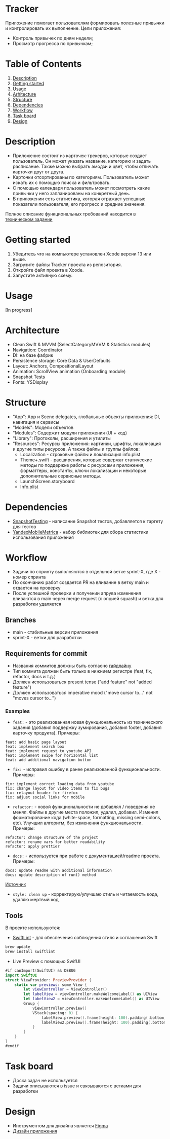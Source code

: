 # Tracker

Приложение помогает пользователям формировать полезные привычки и контролировать их выполнение.
Цели приложения:

* Контроль привычек по дням недели;
* Просмотр прогресса по привычкам;

# Table of Contents
1. [Description](#description)
2. [Getting started](#getting-started)
3. [Usage](#usage)
4. [Arhitecture](#arhitecture)
5. [Structure](#structure)
6. [Dependencies](#dependencies)
7. [Workflow](#workflow)
8. [Task board](#task-board)
9. [Design](#design)

# Description

* Приложение состоит из карточек-трекеров, которые создает пользователь. Он может указать название, категорию и задать расписание. Также можно выбрать эмодзи и цвет, чтобы отличать карточки друг от друга.
* Карточки отсортированы по категориям. Пользователь может искать их с помощью поиска и фильтровать.
* С помощью календаря пользователь может посмотреть какие привычки у него запланированы на конкретный день.
* В приложении есть статистика, которая отражает успешные показатели пользователя, его прогресс и средние значения.

Полное описание функциональных требований находится в [техническом задании](https://github.com/Yandex-Practicum/iOS-TrackerApp-Public)

# Getting started

1. Убедитесь что на компьютере установлен Xcode версии 13 или выше.
2. Загрузите файлы Tracker проекта из репозитория.
3. Откройте файл проекта в Xcode.
5. Запустите активную схему.

# Usage

[In progress]

# Architecture

* Clean Swift & MVVM (SelectCategoryMVVM & Statistics modules)
* Navigation: Coordinator
* DI: на базе фабрик
* Persistence storage: Core Data & UserDefaults
* Layout: Anchors, CompositionalLayout
* Animation: ScrollView animation (Onboarding module)
* Snapshot Tests
* Fonts: YSDisplay

# Structure

* "App": App и Scene delegates, глобальные объекты приложения: DI, навигация и сервисы
* "Models": Модели объектов
* "Modules": Содержит модули приложения (UI + код)
* "Library": Протоколы, расширения и утилиты
* "Resources": Ресурсы приложения: картинки, шрифты, локализация и другие типы ресурсов. А также файлы и группы файлов:
    - Localization - строковые файлы и локализация info.plist 
    - Theme+.swift - расширения, которые содержат статические методы по поддержке работы с ресурсами приложения, форматтеры, константы, ключи локализации и некоторые дополнительные сервисные методы.
    - LaunchScreen.storyboard
    - Info.plist

# Dependencies

- [SnapshotTesting](https://github.com/pointfreeco/swift-snapshot-testing) - написание Snapshot тестов, добавляется к таргету для тестов
- [YandexMobileMetrica](https://github.com/yandexmobile/metrica-sdk-ios) - набор библиотек для сбора статистики использования приложения

# Workflow

* Задачи по спринту выполняются в отдельной ветке sprint-X, где X - номер спринта
* По окончанию работ создается PR на вливание в ветку main и отдается на проверку
* После успешной проверки и получении апрува изменения вливаются в main через merge request (с опцией squash) и ветка для разработки удаляется

## Branches

* main - стабильные версии приложения
* sprint-X - ветки для разработки

## Requirements for commit

* Названия коммитов должны быть согласно [гайдлайну](https://www.conventionalcommits.org/ru/v1.0.0/)
* Тип коммита должен быть только в нижнием регистре (feat, fix, refactor, docs и т.д.)
* Должен использоваться present tense ("add feature" not "added feature")
* Должен использоваться imperative mood ("move cursor to..." not "moves cursor to...")

### Examples

* `feat:` - это реализованная новая функциональность из технического задания (добавил поддержку зумирования, добавил footer, добавил карточку продукта). Примеры:

```
feat: add basic page layout
feat: implement search box
feat: implement request to youtube API
feat: implement swipe for horizontal list
feat: add additional navigation button
```

* `fix:` - исправил ошибку в ранее реализованной функциональности. Примеры:

```
fix: implement correct loading data from youtube
fix: change layout for video items to fix bugs
fix: relayout header for firefox
fix: adjust social links for mobile
```

* `refactor:` - новой функциональности не добавлял / поведения не менял. Файлы в другие места положил, удалил, добавил. Изменил форматирование кода (white-space, formatting, missing semi-colons, etc). Улучшил алгоритм, без изменения функциональности. Примеры:

```
refactor: change structure of the project
refactor: rename vars for better readability
refactor: apply prettier
```

* `docs:` - используется при работе с документацией/readme проекта. Примеры:

```
docs: update readme with additional information
docs: update description of run() method
```

[Источник](https://docs.rs.school/#/git-convention?id=%d0%9f%d1%80%d0%b8%d0%bc%d0%b5%d1%80%d1%8b-%d0%b8%d0%bc%d0%b5%d0%bd-%d0%ba%d0%be%d0%bc%d0%bc%d0%b8%d1%82%d0%be%d0%b2)

* `style: clean up` - корректирую/улучшаю стиль и читаемость кода, удаляю мертвый код 

## Tools

В проекте используются:

- [SwiftLint](https://github.com/realm/SwiftLint) - для обеспечения соблюдения стиля и соглашений Swift

```sh
brew update
brew install swiftlint
```

- Live Preview с помощью SwifUI

```swift
#if canImport(SwiftUI) && DEBUG
import SwiftUI
struct ViewProvider: PreviewProvider {
	static var previews: some View {
		let viewController = ViewController()
		let labelView = viewController.makeWelcomeLabel() as UIView
		let labelView2 = viewController.makeWelcomeLabel() as UIView
		Group {
			viewController.preview()
			VStack(spacing: 0) {
				labelView.preview().frame(height: 100).padding(.bottom, 20)
				labelView2.preview().frame(height: 100).padding(.bottom, 20)
			}
		}
	}
}
#endif
```

# Task board

* Доска задач не используется
* Задачи описываются в issue и связываются с ветками для разработки

# Design

* Инструментом для дизайна является [Figma](https://www.figma.com)
* [Дизайн приложения](https://www.figma.com/file/owAO4CAPTJdpM1BZU5JHv7/Tracker-(YP)?node-id=1-60&t=wx7839tYLbl9jGW8-0) 
